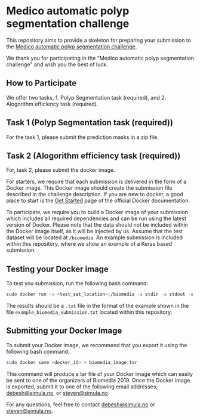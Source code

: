 
# Medico automatic polyp segmentation challenge
This repository aims to provide a skeleton for preparing your submission to the [Medico automatic polyp segmentation challenge](https://multimediaeval.github.io/editions/2020/tasks/medico/).


We thank you for participating in the "Medico automatic polyp segmentation challenge" and wish you the best of luck.

## How to Participate

We offer two tasks, 1. Polyp Segmentation task (required), and 2. Alogorithm efficiency task (required). 

## Task 1 (Polyp Segmentation task (required))
For the task 1, please submit the prediction masks in a zip file. 

## Task 2 (Alogorithm efficiency task (required))
For, task 2, please submit the docker image. 

For starters, we require that each submission is delivered in the form of a Docker image. This Docker image should create the submission file described in the challenge description. If you are new to docker, a good place to start is the [Get Started](https://docs.docker.com/get-started/) page of the official Docker documentation.


To participate, we require you to build a Docker image of your submission which includes all required dependencies and can be run using the latest version of Docker. Please note that the data should not be included within the Docker image itself, as it will be injected by us. Assume that the test dataset will be located at `/biomedia`. An example submission is included within this repository, where we show an example of a Keras based submission.

## Testing your Docker image
To test you submission, run the following bash command:

```bash
sudo docker run -v <test_set_location>:/biomedia -a stdin -a stdout -a stderr <docker_id> > biomedia_submission.txt 
```

The results should be a `.txt` file in the format of the example shown in the file `example_biomedia_submission.txt` located within this repository.

## Submitting your Docker Image

To submit your Docker image, we recommend that you export it using the following bash command:

```bash
sudo docker save <docker_id> > biomedia_image.tar
```

This command will produce a tar file of your Docker image which can easily be sent to one of the organizers of Biomedia 2019. Once the Docker image is exported, submit it to one of the following email addresses; debesh@simula.no, or steven@simula.no.

For any questions, feel free to contact debesh@simula.no or steven@simula.no.
